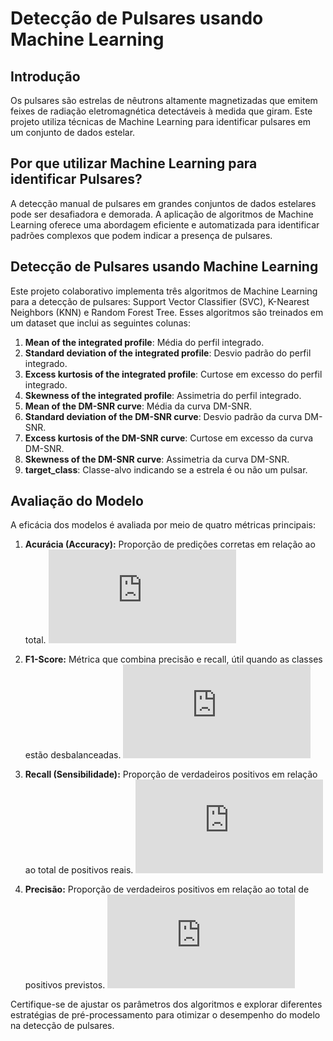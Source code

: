 # Detecção de Pulsares usando Machine Learning

## Introdução

Os pulsares são estrelas de nêutrons altamente magnetizadas que emitem feixes de radiação eletromagnética detectáveis à medida que giram. Este projeto utiliza técnicas de Machine Learning para identificar pulsares em um conjunto de dados estelar.

## Por que utilizar Machine Learning para identificar Pulsares?

A detecção manual de pulsares em grandes conjuntos de dados estelares pode ser desafiadora e demorada. A aplicação de algoritmos de Machine Learning oferece uma abordagem eficiente e automatizada para identificar padrões complexos que podem indicar a presença de pulsares.

## Detecção de Pulsares usando Machine Learning

Este projeto colaborativo implementa três algoritmos de Machine Learning para a detecção de pulsares: Support Vector Classifier (SVC), K-Nearest Neighbors (KNN) e Random Forest Tree. Esses algoritmos são treinados em um dataset que inclui as seguintes colunas:

1. **Mean of the integrated profile**: Média do perfil integrado.
2. **Standard deviation of the integrated profile**: Desvio padrão do perfil integrado.
3. **Excess kurtosis of the integrated profile**: Curtose em excesso do perfil integrado.
4. **Skewness of the integrated profile**: Assimetria do perfil integrado.
5. **Mean of the DM-SNR curve**: Média da curva DM-SNR.
6. **Standard deviation of the DM-SNR curve**: Desvio padrão da curva DM-SNR.
7. **Excess kurtosis of the DM-SNR curve**: Curtose em excesso da curva DM-SNR.
8. **Skewness of the DM-SNR curve**: Assimetria da curva DM-SNR.
9. **target_class**: Classe-alvo indicando se a estrela é ou não um pulsar.

## Avaliação do Modelo

A eficácia dos modelos é avaliada por meio de quatro métricas principais:

1. **Acurácia (Accuracy):** Proporção de predições corretas em relação ao total.
   ![Fórmula da Acurácia](https://latex.codecogs.com/svg.latex?%5Ctext%7BAccuracy%7D%20%3D%20%5Cfrac%7B%5Ctext%7BN%C3%BAmero%20de%20predi%C3%A7%C3%B5es%20corretas%7D%7D%7B%5Ctext%7BTotal%20de%20amostras%7D%7D)

2. **F1-Score:** Métrica que combina precisão e recall, útil quando as classes estão desbalanceadas.
   ![Fórmula do F1-Score](https://latex.codecogs.com/svg.latex?%5Ctext%7BF1-Score%7D%20%3D%202%20%5Ctimes%20%5Cleft%28%20%5Cfrac%7B%5Ctext%7BPrecis%C3%A3o%7D%20%5Ctimes%20%5Ctext%7BRecall%7D%7D%7B%5Ctext%7BPrecis%C3%A3o%7D%20%2B%20%5Ctext%7BRecall%7D%7D%20%5Cright%29)

3. **Recall (Sensibilidade):** Proporção de verdadeiros positivos em relação ao total de positivos reais.
   ![Fórmula do Recall](https://latex.codecogs.com/svg.latex?%5Ctext%7BRecall%7D%20%3D%20%5Cfrac%7B%5Ctext%7BVerdadeiros%20Positivos%7D%7D%7B%5Ctext%7BVerdadeiros%20Positivos%20&plus;%20Falsos%20Negativos%7D%7D)

4. **Precisão:** Proporção de verdadeiros positivos em relação ao total de positivos previstos.
   ![Fórmula da Precisão](https://latex.codecogs.com/svg.latex?%5Ctext%7BPrecis%C3%A3o%7D%20%3D%20%5Cfrac%7B%5Ctext%7BVerdadeiros%20Positivos%7D%7D%7B%5Ctext%7BVerdadeiros%20Positivos%20&plus;%20Falsos%20Positivos%7D%7D)

Certifique-se de ajustar os parâmetros dos algoritmos e explorar diferentes estratégias de pré-processamento para otimizar o desempenho do modelo na detecção de pulsares.


